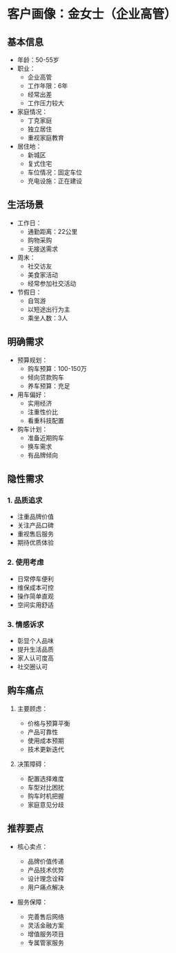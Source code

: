 # 客户画像：金女士（企业高管）

## 基本信息
- 年龄：50-55岁
- 职业：
  - 企业高管
  - 工作年限：6年
  - 经常出差
  - 工作压力较大
- 家庭情况：
  - 丁克家庭
  - 独立居住
  - 重视家庭教育
- 居住地：
  - 新城区
  - 复式住宅
  - 车位情况：固定车位
  - 充电设施：正在建设

## 生活场景
- 工作日：
  - 通勤距离：22公里
  - 购物采购
  - 无接送需求
- 周末：
  - 社交访友
  - 美食家活动
  - 经常参加社交活动
- 节假日：
  - 自驾游
  - 以短途出行为主
  - 乘坐人数：3人

## 明确需求
- 预算规划：
  - 购车预算：100-150万
  - 倾向贷款购车
  - 养车预算：充足
- 用车偏好：
  - 实用经济
  - 注重性价比
  - 看重科技配置
- 购车计划：
  - 准备近期购车
  - 换车需求
  - 有品牌倾向

## 隐性需求
### 1. 品质追求
- 注重品牌价值
- 关注产品口碑
- 重视售后服务
- 期待优质体验

### 2. 使用考虑
- 日常停车便利
- 维保成本可控
- 操作简单直观
- 空间实用舒适

### 3. 情感诉求
- 彰显个人品味
- 提升生活品质
- 家人认可度高
- 社交圈认可

## 购车痛点
1. 主要顾虑：
   - 价格与预算平衡
   - 产品可靠性
   - 使用成本预期
   - 技术更新迭代

2. 决策障碍：
   - 配置选择难度
   - 车型对比困扰
   - 购车时机把握
   - 家庭意见分歧

## 推荐要点
- 核心卖点：
  - 品牌价值传递
  - 产品技术优势
  - 设计理念诠释
  - 用户痛点解决

- 服务保障：
  - 完善售后网络
  - 灵活金融方案
  - 增值服务项目
  - 专属管家服务